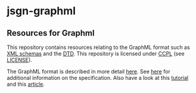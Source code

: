 # jsgn-graphml
Resources for Graphml
---------------------

This repository contains resources relating to the GraphML format such as [XML
schemas](https://github.com/JavaScriptGraphNotation/jsgn-graphml/blob/master/xsd) and the [DTD](https://github.com/JavaScriptGraphNotation/jsgn-graphml/blob/master/dtd). This repository is licensed under [CCPL](https://creativecommons.org/licenses/by/3.0/legalcode) (see [LICENSE](https://github.com/JavaScriptGraphNotation/jsgn-graphml/blob/master/LICENSE)).

The GraphML format is described in more detail [here](http://graphml.graphdrawing.org/). See [here](http://graphml.graphdrawing.org/specification.html) for additional information on the specification. Also have a look at this [tutorial](http://graphml.graphdrawing.org/primer/graphml-primer.html) and this [article](https://cs.brown.edu/~rt/gdhandbook/chapters/graphml.pdf).


